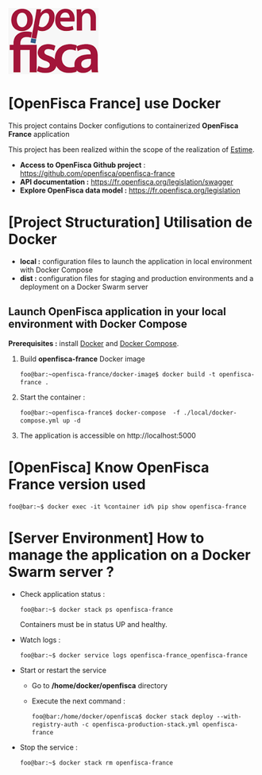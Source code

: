 ![logo OpenFisca](.gitlab/images/openfisca.png)

# [OpenFisca France] use Docker

This project contains Docker configutions to containerized **OpenFisca France** application

This project has been realized within the scope of the realization of [Estime](https://github.com/StartupsPoleEmploi/estime-frontend).

- **Access to OpenFisca Github project** : https://github.com/openfisca/openfisca-france
- **API documentation :** https://fr.openfisca.org/legislation/swagger
- **Explore OpenFisca data model :** https://fr.openfisca.org/legislation

# [Project Structuration] Utilisation de Docker

- **local :** configuration files to launch the application in local environment with Docker Compose
- **dist :** configuration files for staging and production environments and a deployment on a Docker Swarm server

## Launch OpenFisca application in your local environment with Docker Compose

**Prerequisites :** install [Docker](https://docs.docker.com/engine/install/) and [Docker Compose](https://docs.docker.com/compose/install/).

1. Build **openfisca-france** Docker image

   ```shell
   foo@bar:~openfisca-france/docker-image$ docker build -t openfisca-france .
   ```
1. Start the container :

    ```shell
    foo@bar:~openfisca-france$ docker-compose  -f ./local/docker-compose.yml up -d
    ```
1. The application is accessible on http://localhost:5000

# [OpenFisca] Know OpenFisca France version used

```shell
foo@bar:~$ docker exec -it %container id% pip show openfisca-france
```

# [Server Environment] How to manage the application on a Docker Swarm server ?

- Check application status :

   ```
   foo@bar:~$ docker stack ps openfisca-france
   ```
   Containers must be in status UP and healthy.

- Watch logs :

   ```
   foo@bar:~$ docker service logs openfisca-france_openfisca-france
   ```

- Start or restart the service

   - Go to **/home/docker/openfisca** directory
   - Execute the next command :

      ```
      foo@bar:/home/docker/openfisca$ docker stack deploy --with-registry-auth -c openfisca-production-stack.yml openfisca-france
      ```

- Stop the service :

   ```
   foo@bar:~$ docker stack rm openfisca-france
   ```
